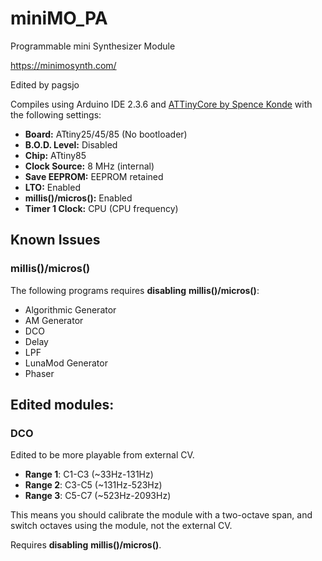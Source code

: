 # miniMO_PA
Programmable mini Synthesizer Module </br>

https://minimosynth.com/

Edited by pagsjo

Compiles using Arduino IDE 2.3.6 and [ATTinyCore by Spence Konde](https://github.com/SpenceKonde/ATTinyCore) with the following settings:

* **Board:** ATtiny25/45/85 (No bootloader)
* **B.O.D. Level:** Disabled
* **Chip:** ATtiny85
* **Clock Source:** 8 MHz (internal)
* **Save EEPROM:** EEPROM retained
* **LTO:** Enabled
* **millis()/micros():** Enabled
* **Timer 1 Clock:** CPU (CPU frequency)

## Known Issues
### millis()/micros()
The following programs requires **disabling** **millis()/micros()**:
* Algorithmic Generator
* AM Generator
* DCO
* Delay
* LPF
* LunaMod Generator
* Phaser

## Edited modules:
### DCO
Edited to be more playable from external CV.
* **Range 1**: C1-C3 (~33Hz-131Hz)
* **Range 2**: C3-C5 (~131Hz-523Hz)
* **Range 3**: C5-C7 (~523Hz-2093Hz)

This means you should calibrate the module with a two-octave span, and switch octaves using the module, not the external CV.

Requires **disabling** **millis()/micros()**.